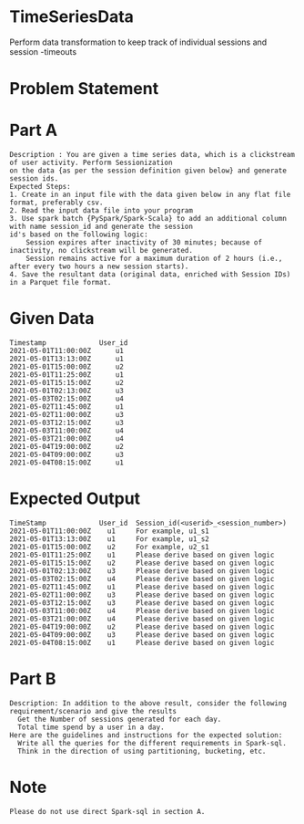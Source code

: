 # TimeSeriesData
Perform data transformation to keep track of individual sessions and session -timeouts

# Problem Statement
# Part A
    Description : You are given a time series data, which is a clickstream of user activity. Perform Sessionization
    on the data {as per the session definition given below} and generate session ids.
    Expected Steps:
    1. Create in an input file with the data given below in any flat file format, preferably csv.
    2. Read the input data file into your program
    3. Use spark batch {PySpark/Spark-Scala} to add an additional column with name session_id and generate the session
    id's based on the following logic:
        Session expires after inactivity of 30 minutes; because of inactivity, no clickstream will be generated.
        Session remains active for a maximum duration of 2 hours (i.e., after every two hours a new session starts).
    4. Save the resultant data (original data, enriched with Session IDs) in a Parquet file format.
 # Given Data
    Timestamp             User_id
    2021-05-01T11:00:00Z      u1
    2021-05-01T13:13:00Z      u1
    2021-05-01T15:00:00Z      u2
    2021-05-01T11:25:00Z      u1
    2021-05-01T15:15:00Z      u2
    2021-05-01T02:13:00Z      u3
    2021-05-03T02:15:00Z      u4
    2021-05-02T11:45:00Z      u1
    2021-05-02T11:00:00Z      u3
    2021-05-03T12:15:00Z      u3
    2021-05-03T11:00:00Z      u4
    2021-05-03T21:00:00Z      u4
    2021-05-04T19:00:00Z      u2
    2021-05-04T09:00:00Z      u3
    2021-05-04T08:15:00Z      u1
  # Expected Output
    TimeStamp             User_id  Session_id(<userid>_<session_number>)
    2021-05-01T11:00:00Z    u1     For example, u1_s1
    2021-05-01T13:13:00Z    u1     For example, u1_s2
    2021-05-01T15:00:00Z    u2     For example, u2_s1
    2021-05-01T11:25:00Z    u1     Please derive based on given logic
    2021-05-01T15:15:00Z    u2     Please derive based on given logic
    2021-05-01T02:13:00Z    u3     Please derive based on given logic
    2021-05-03T02:15:00Z    u4     Please derive based on given logic
    2021-05-02T11:45:00Z    u1     Please derive based on given logic
    2021-05-02T11:00:00Z    u3     Please derive based on given logic
    2021-05-03T12:15:00Z    u3     Please derive based on given logic
    2021-05-03T11:00:00Z    u4     Please derive based on given logic
    2021-05-03T21:00:00Z    u4     Please derive based on given logic
    2021-05-04T19:00:00Z    u2     Please derive based on given logic
    2021-05-04T09:00:00Z    u3     Please derive based on given logic
    2021-05-04T08:15:00Z    u1     Please derive based on given logic
# Part B
    Description: In addition to the above result, consider the following requirement/scenario and give the results
      Get the Number of sessions generated for each day.
      Total time spend by a user in a day.
    Here are the guidelines and instructions for the expected solution:
      Write all the queries for the different requirements in Spark-sql.
      Think in the direction of using partitioning, bucketing, etc.
# Note
    Please do not use direct Spark-sql in section A.
   
